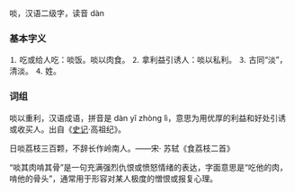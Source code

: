 啖，汉语二级字，读音 dàn

### 基本字义

⒈ 吃或给人吃：啖饭。啖以肉食。
⒉ 拿利益引诱人：啖以私利。
⒊ 古同“淡”，清淡。
⒋ 姓。

### 词组

啖以重利，汉语成语，拼音是 dàn yǐ zhòng lì，意思为用优厚的利益和好处引诱或收买人。出自《[史记](https://baike.baidu.com/item/%E5%8F%B2%E8%AE%B0/254522?fromModule=lemma_inlink)·高祖纪》。

日啖荔枝三百颗，不辞长作岭南人。——宋· 苏轼《食荔枝二首》

“啖其肉啃其骨”是一句充满强烈仇恨或愤怒情绪的表达，字面意思是“吃他的肉，啃他的骨头”，通常用于形容对某人极度的憎恨或报复心理。
